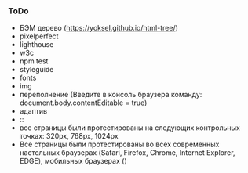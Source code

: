 ### ToDo

- БЭМ дерево (https://yoksel.github.io/html-tree/)
- pixelperfect 
- lighthouse
- w3c
- npm test
- styleguide
- fonts
- img
- переполнение (Введите в консоль браузера команду: document.body.contentEditable = true)
- адаптив
- ::
- все страницы были протестированы на следующих контрольных точках: 320px, 768px, 1024px
- Все страницы были протестированы во всех современных настольных браузерах (Safari, Firefox, Chrome, Internet Explorer, EDGE), 
мобильных браузерах ()

